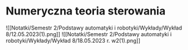# Numeryczna teoria sterowania
![[Notatki/Semestr 2/Podstawy automatyki i robotyki/Wykłady/Wykład 8/12.05.2023(1).png]]
![[Notatki/Semestr 2/Podstawy automatyki i robotyki/Wykłady/Wykład 8/18.05.2023 r. w2(1).png]]